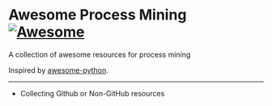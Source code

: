 # Awesome Process Mining [![Awesome](https://cdn.rawgit.com/sindresorhus/awesome/d7305f38d29fed78fa85652e3a63e154dd8e8829/media/badge.svg)](https://github.com/sindresorhus/awesome)
A collection of awesome resources for process mining


Inspired by [awesome-python](https://github.com/vinta/awesome-python).

---

* Collecting Github or Non-GitHub resources

    
 
